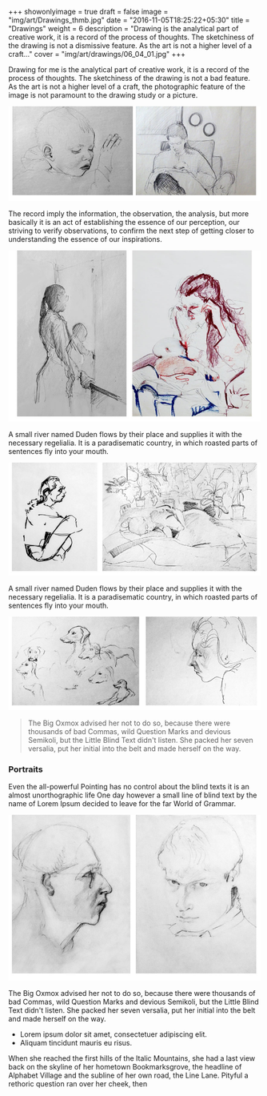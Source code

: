 +++
showonlyimage = true
draft = false
image = "img/art/Drawings_thmb.jpg"
date = "2016-11-05T18:25:22+05:30"
title = "Drawings"
weight = 6
description = "Drawing is the analytical part of creative work, it is a record of the process of thoughts. The sketchiness of the drawing is not a dismissive feature. As the art is not a higher level of a craft..."
cover = "img/art/drawings/06_04_01.jpg"
+++

Drawing for me is the analytical part of creative work, it is a record of the process of thoughts. The sketchiness of the drawing is not a bad feature. As the art is not a higher level of a craft, the photographic feature of the image is not paramount to the drawing study or a picture.
<!--more-->

![sample image](/img/art/drawings/drawings_1.jpg)

The record imply the information, the observation, the analysis, but more basically it is an act of establishing the essence of our perception, our striving to verify observations, to confirm the next step of getting closer to understanding the essence of our inspirations.

![sample image](/img/art/drawings/drawings_2.jpg)

A small river named Duden flows by their place and supplies it with the necessary regelialia. It is a paradisematic country, in which roasted parts of sentences fly into your mouth.

![sample image](/img/art/drawings/drawings_3.jpg)

A small river named Duden flows by their place and supplies it with the necessary regelialia. It is a paradisematic country, in which roasted parts of sentences fly into your mouth.

![sample image](/img/art/drawings/drawings_4.jpg)

> The Big Oxmox advised her not to do so, because there were thousands of bad Commas, wild Question Marks and devious Semikoli, but the Little Blind Text didn't listen. She packed her seven versalia, put her initial into the belt and made herself on the way.

### Portraits

Even the all-powerful Pointing has no control about the blind texts it is an almost unorthographic life One day however a small line of blind text by the name of Lorem Ipsum decided to leave for the far World of Grammar.

![sample image](/img/art/drawings/drawings_5.jpg)

The Big Oxmox advised her not to do so, because there were thousands of bad Commas, wild Question Marks and devious Semikoli, but the Little Blind Text didn't listen. She packed her seven versalia, put her initial into the belt and made herself on the way.

* Lorem ipsum dolor sit amet, consectetuer adipiscing elit.
* Aliquam tincidunt mauris eu risus.

When she reached the first hills of the Italic Mountains, she had a last view back on the skyline of her hometown Bookmarksgrove, the headline of Alphabet Village and the subline of her own road, the Line Lane. Pityful a rethoric question ran over her cheek, then
